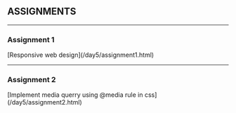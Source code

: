 <h2> ASSIGNMENTS</h2>

<hr>

<h3>Assignment 1</h3>
[Responsive web design](/day5/assignment1.html)

<hr>

<h3>Assignment 2 </h3>
[Implement media querry using @media rule in css](/day5/assignment2.html)